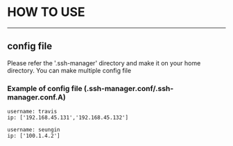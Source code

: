 # HOW TO USE
---
## config file
Please refer the '.ssh-manager' directory and make it on your home directory.
You can make multiple config file

### Example of config file (.ssh-manager.conf/.ssh-manager.conf.A)
```
username: travis
ip: ['192.168.45.131','192.168.45.132'] 

username: seungin
ip: ['100.1.4.2']
```
